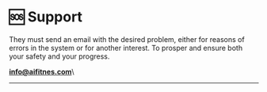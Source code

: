 # 🆘 Support

They must send an email with the desired problem, either for reasons of errors in the system or for another interest. To prosper and ensure both your safety and your progress.&#x20;

**info@aifitnes.com**\
****

